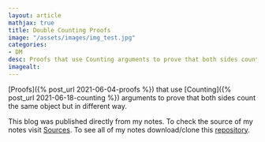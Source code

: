 ```yaml
---
layout: article
mathjax: true
title: Double Counting Proofs
image: "/assets/images/img_test.jpg"
categories:
- DM
desc: Proofs that use Counting arguments to prove that both sides count the same object but in different way. 
imagealt: 
---
```


[Proofs]({% post_url 2021-06-04-proofs %}) that use [Counting]({% post_url 2021-06-18-counting %}) arguments to prove that both sides count the same object but in different way.

This blog was published directly from my notes.
To check the source of my notes visit [Sources](sources.html).
To see all of my notes download/clone this [repository](https://github.com/bovem/CS).